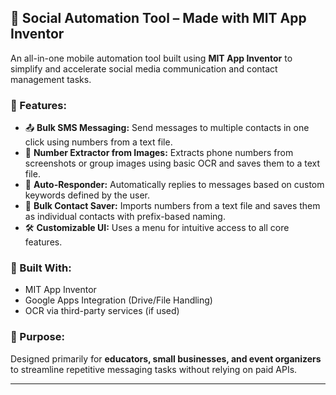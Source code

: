 ## 📱 Social Automation Tool – Made with MIT App Inventor

An all-in-one mobile automation tool built using **MIT App Inventor** to simplify and accelerate social media communication and contact management tasks.

### 🚀 Features:

* 📤 **Bulk SMS Messaging:** Send messages to multiple contacts in one click using numbers from a text file.
* 📸 **Number Extractor from Images:** Extracts phone numbers from screenshots or group images using basic OCR and saves them to a text file.
* 🤖 **Auto-Responder:** Automatically replies to messages based on custom keywords defined by the user.
* 👥 **Bulk Contact Saver:** Imports numbers from a text file and saves them as individual contacts with prefix-based naming.
* 🛠️ **Customizable UI:** Uses a menu for intuitive access to all core features.

### 🔧 Built With:

* MIT App Inventor
* Google Apps Integration (Drive/File Handling)
* OCR via third-party services (if used)

### 🎯 Purpose:

Designed primarily for **educators, small businesses, and event organizers** to streamline repetitive messaging tasks without relying on paid APIs.

---
